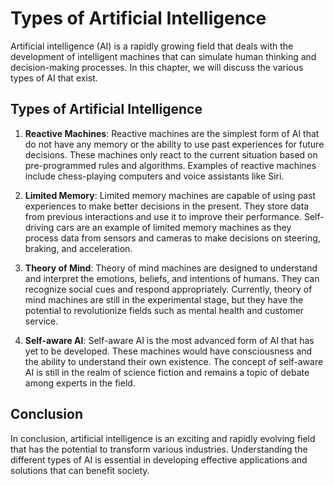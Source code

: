 Types of Artificial Intelligence
===================================================================================================

Artificial intelligence (AI) is a rapidly growing field that deals with the development of intelligent machines that can simulate human thinking and decision-making processes. In this chapter, we will discuss the various types of AI that exist.

Types of Artificial Intelligence
--------------------------------

1. **Reactive Machines**: Reactive machines are the simplest form of AI that do not have any memory or the ability to use past experiences for future decisions. These machines only react to the current situation based on pre-programmed rules and algorithms. Examples of reactive machines include chess-playing computers and voice assistants like Siri.

2. **Limited Memory**: Limited memory machines are capable of using past experiences to make better decisions in the present. They store data from previous interactions and use it to improve their performance. Self-driving cars are an example of limited memory machines as they process data from sensors and cameras to make decisions on steering, braking, and acceleration.

3. **Theory of Mind**: Theory of mind machines are designed to understand and interpret the emotions, beliefs, and intentions of humans. They can recognize social cues and respond appropriately. Currently, theory of mind machines are still in the experimental stage, but they have the potential to revolutionize fields such as mental health and customer service.

4. **Self-aware AI**: Self-aware AI is the most advanced form of AI that has yet to be developed. These machines would have consciousness and the ability to understand their own existence. The concept of self-aware AI is still in the realm of science fiction and remains a topic of debate among experts in the field.

Conclusion
----------

In conclusion, artificial intelligence is an exciting and rapidly evolving field that has the potential to transform various industries. Understanding the different types of AI is essential in developing effective applications and solutions that can benefit society.
